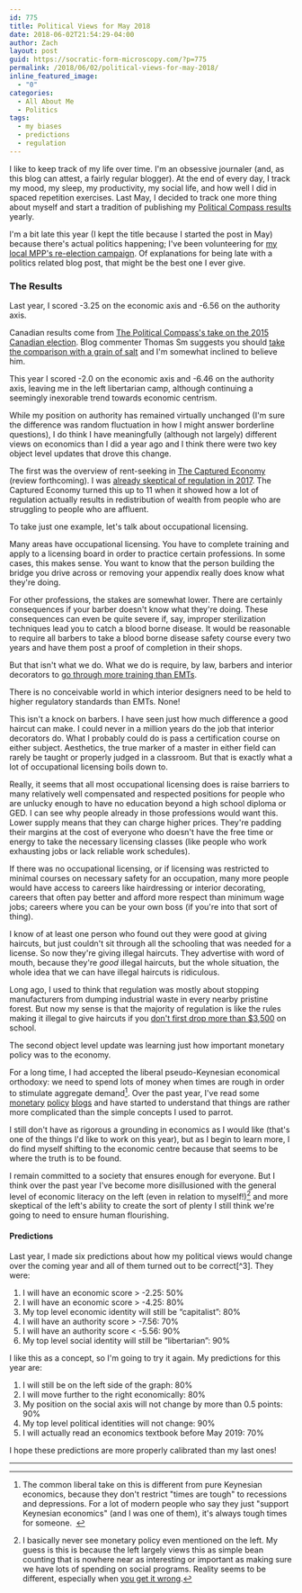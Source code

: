 ```yaml
---
id: 775
title: Political Views for May 2018
date: 2018-06-02T21:54:29-04:00
author: Zach
layout: post
guid: https://socratic-form-microscopy.com/?p=775
permalink: /2018/06/02/political-views-for-may-2018/
inline_featured_image:
  - "0"
categories:
  - All About Me
  - Politics
tags:
  - my biases
  - predictions
  - regulation
---
```


I like to keep track of my life over time. I'm an obsessive journaler (and, as this blog can attest, a fairly regular blogger). At the end of every day, I track my mood, my sleep, my productivity, my social life, and how well I did in spaced repetition exercises. Last May, I decided to track one more thing about myself and start a tradition of publishing my <a href="https://socratic-form-microscopy.com/2017/05/31/political-views-for-may-2017/">Political Compass results</a> yearly.

I'm a bit late this year (I kept the title because I started the post in May) because there's actual politics happening; I've been volunteering for <a href="https://www.catherinefife.com/">my local MPP's re-election campaign</a>. Of explanations for being late with a politics related blog post, that might be the best one I ever give.

<h3>The Results</h3>
Last year, I scored -3.25 on the economic axis and -6.56 on the authority axis.

Canadian results come from <a href="https://www.politicalcompass.org/canada2015">The Political Compass's take on the 2015 Canadian election</a>. Blog commenter Thomas Sm suggests you should <a href="https://socratic-form-microscopy.com/2017/05/31/political-views-for-may-2017/#comment-3466">take the comparison with a grain of salt</a> and I'm somewhat inclined to believe him.

This year I scored -2.0 on the economic axis and -6.46 on the authority axis, leaving me in the left libertarian camp, although continuing a seemingly inexorable trend towards economic centrism.

While my position on authority has remained virtually unchanged (I'm sure the difference was random fluctuation in how I might answer borderline questions), I do think I have meaningfully (although not largely) different views on economics than I did a year ago and I think there were two key object level updates that drove this change.

The first was the overview of rent-seeking in <a href="https://global.oup.com/academic/product/the-captured-economy-9780190627768?cc=us&amp;lang=en&amp;">The Captured Economy</a> (review forthcoming). I was <a href="https://socratic-form-microscopy.com/2017/07/26/meditations-on-regulation-or-the-case-of-the-10000-stairs/">already skeptical of regulation in 2017</a>. The Captured Economy turned this up to 11 when it showed how a lot of regulation actually results in redistribution of wealth from people who are struggling to people who are affluent.

To take just one example, let's talk about occupational licensing.

Many areas have occupational licensing. You have to complete training and apply to a licensing board in order to practice certain professions. In some cases, this makes sense. You want to know that the person building the bridge you drive across or removing your appendix really does know what they're doing.

For other professions, the stakes are somewhat lower. There are certainly consequences if your barber doesn't know what they're doing. These consequences can even be quite severe if, say, improper sterilization techniques lead you to catch a blood borne disease. It would be reasonable to require all barbers to take a blood borne disease safety course every two years and have them post a proof of completion in their shops.

But that isn't what we do. What we do is require, by law, barbers and interior decorators to <a href="http://www.aei.org/publication/barber-stricter-licensing-emt/">go through more training than EMTs</a>.

There is no conceivable world in which interior designers need to be held to higher regulatory standards than EMTs. None!

This isn't a knock on barbers. I have seen just how much difference a good haircut can make. I could never in a million years do the job that interior decorators do. What I probably could do is pass a certification course on either subject. Aesthetics, the true marker of a master in either field can rarely be taught or properly judged in a classroom. But that is exactly what a lot of occupational licensing boils down to.

Really, it seems that all most occupational licensing does is raise barriers to many relatively well compensated and respected positions for people who are unlucky enough to have no education beyond a high school diploma or GED. I can see why people already in those professions would want this. Lower supply means that they can charge higher prices. They're padding their margins at the cost of everyone who doesn't have the free time or energy to take the necessary licensing classes (like people who work exhausting jobs or lack reliable work schedules).

If there was no occupational licensing, or if licensing was restricted to minimal courses on necessary safety for an occupation, many more people would have access to careers like hairdressing or interior decorating, careers that often pay better and afford more respect than minimum wage jobs; careers where you can be your own boss (if you're into that sort of thing).

I know of at least one person who found out they were good at giving haircuts, but just couldn't sit through all the schooling that was needed for a license. So now they're giving illegal haircuts. They advertise with word of mouth, because they're <em>good</em> illegal haircuts, but the whole situation, the whole idea that we can have illegal haircuts is ridiculous.

Long ago, I used to think that regulation was mostly about stopping manufacturers from dumping industrial waste in every nearby pristine forest. But now my sense is that the majority of regulation is like the rules making it illegal to give haircuts if you <a href="http://www.algonquincollege.com/hospitalityandtourism/program/hairstyling/#feesexpenses">don't first drop more than $3,500</a> on school.

The second object level update was learning just how important monetary policy was to the economy.

For a long time, I had accepted the liberal pseudo-Keynesian economical orthodoxy: we need to spend lots of money when times are rough in order to stimulate aggregate demand[^1]. Over the past year, I've read some <a href="http://www.themoneyillusion.com/">monetary</a> <a href="http://jpkoning.blogspot.com/">policy</a> <a href="http://econlog.econlib.org/">blogs</a> and have started to understand that things are rather more complicated than the simple concepts I used to parrot.

I still don't have as rigorous a grounding in economics as I would like (that's one of the things I'd like to work on this year), but as I begin to learn more, I do find myself shifting to the economic centre because that seems to be where the truth is to be found.

I remain committed to a society that ensures enough for everyone. But I think over the past year I've become more disillusioned with the general level of economic literacy on the left (even in relation to myself!)[^2] and more skeptical of the left's ability to create the sort of plenty I still think we're going to need to ensure human flourishing.

<h4>Predictions</h4>
Last year, I made six predictions about how my political views would change over the coming year and all of them turned out to be correct[^3]. They were:
<ol>
 	<li>I will have an economic score &gt; -2.25: 50%</li>
 	<li>I will have an economic score &gt; -4.25: 80%</li>
 	<li>My top level economic identity will still be “capitalist”: 80%</li>
 	<li>I will have an authority score &gt; -7.56: 70%</li>
 	<li>I will have an authority score &lt; -5.56: 90%</li>
 	<li>My top level social identity will still be “libertarian”: 90%</li>
</ol>
I like this as a concept, so I'm going to try it again. My predictions for this year are:
<ol>
 	<li>I will still be on the left side of the graph: 80%</li>
 	<li>I will move further to the right economically: 80%</li>
 	<li>My position on the social axis will not change by more than 0.5 points: 90%</li>
 	<li>My top level political identities will not change: 90%</li>
 	<li>I will actually read an economics textbook before May 2019: 70%</li>
</ol>
I hope these predictions are more properly calibrated than my last ones!

<hr class="post-end" />

[^1]: The common liberal take on this is different from pure Keynesian economics, because they don't restrict "times are tough" to recessions and depressions. For a lot of modern people who say they just "support Keynesian economics" (and I was one of them), it's always tough times for someone. <strong> </strong>
[^2]: I basically never see monetary policy even mentioned on the left. My guess is this is because the left largely views this as simple bean counting that is nowhere near as interesting or important as making sure we have lots of spending on social programs. Reality seems to be different, especially when <a href="https://www.ft.com/content/d4c2f40e-5373-11e8-b3ee-41e0209208ec">you get it wrong</a>.
[^3]: This is probably more evidence that I'm <a href="https://socratic-form-microscopy.com/2018/01/01/grading-my-2017-predictions/">under-confident</a>.
